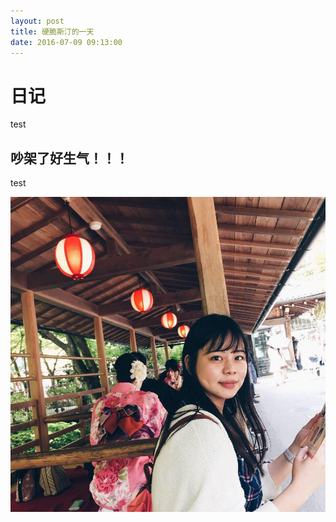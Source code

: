 ```yaml
---
layout: post
title: 硬脆斯汀的一天
date: 2016-07-09 09:13:00
---
```


# 日记
test

## 吵架了好生气！！！
test

![image](/images/fight.jpg)
